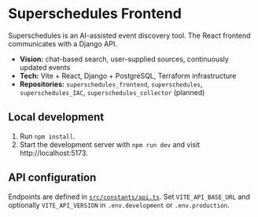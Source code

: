 # Superschedules Frontend

Superschedules is an AI-assisted event discovery tool. The React frontend communicates with a Django API.

- **Vision:** chat-based search, user-supplied sources, continuously updated events
- **Tech:** Vite + React, Django + PostgreSQL, Terraform infrastructure
- **Repositories:** `superschedules_frontend`, `superschedules`, `superschedules_IAC`, `superschedules_collector` (planned)

## Local development

1. Run `npm install`.
2. Start the development server with `npm run dev` and visit http://localhost:5173.

## API configuration

Endpoints are defined in [`src/constants/api.ts`](src/constants/api.ts).
Set `VITE_API_BASE_URL` and optionally `VITE_API_VERSION` in `.env.development` or `.env.production`.
